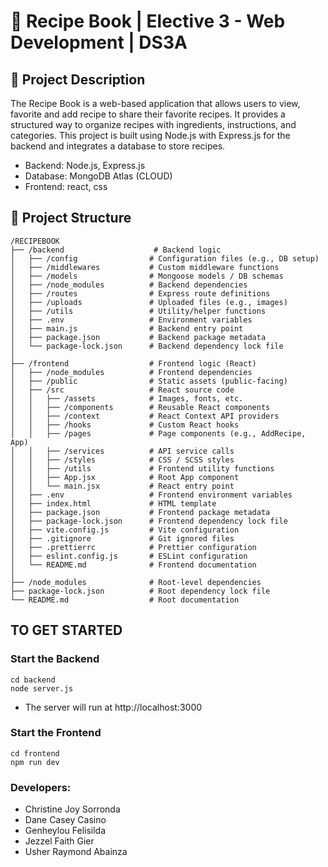 # 🍳 **Recipe Book | Elective 3 - Web Development | DS3A**

## 📌 Project Description

The Recipe Book is a web-based application that allows users to view, favorite and add recipe to share their favorite recipes. It provides a structured way to organize recipes with ingredients, instructions, and categories. This project is built using Node.js with Express.js for the backend and integrates a database to store recipes.

- Backend: Node.js, Express.js
- Database: MongoDB Atlas (CLOUD)
- Frontend: react, css

## 📂 Project Structure
```
/RECIPEBOOK
├── /backend                    # Backend logic
│   ├── /config                # Configuration files (e.g., DB setup)
│   ├── /middlewares           # Custom middleware functions
│   ├── /models                # Mongoose models / DB schemas
│   ├── /node_modules          # Backend dependencies
│   ├── /routes                # Express route definitions
│   ├── /uploads               # Uploaded files (e.g., images)
│   ├── /utils                 # Utility/helper functions
│   ├── .env                   # Environment variables
│   ├── main.js                # Backend entry point
│   ├── package.json           # Backend package metadata
│   └── package-lock.json      # Backend dependency lock file
│
├── /frontend                  # Frontend logic (React)
│   ├── /node_modules          # Frontend dependencies
│   ├── /public                # Static assets (public-facing)
│   ├── /src                   # React source code
│   │   ├── /assets            # Images, fonts, etc.
│   │   ├── /components        # Reusable React components
│   │   ├── /context           # React Context API providers
│   │   ├── /hooks             # Custom React hooks
│   │   ├── /pages             # Page components (e.g., AddRecipe, App)
│   │   ├── /services          # API service calls
│   │   ├── /styles            # CSS / SCSS styles
│   │   ├── /utils             # Frontend utility functions
│   │   ├── App.jsx            # Root App component
│   │   └── main.jsx           # React entry point
│   ├── .env                   # Frontend environment variables
│   ├── index.html             # HTML template
│   ├── package.json           # Frontend package metadata
│   ├── package-lock.json      # Frontend dependency lock file
│   ├── vite.config.js         # Vite configuration
│   ├── .gitignore             # Git ignored files
│   ├── .prettierrc            # Prettier configuration
│   ├── eslint.config.js       # ESLint configuration
│   └── README.md              # Frontend documentation
│
├── /node_modules              # Root-level dependencies
├── package-lock.json          # Root dependency lock file
└── README.md                  # Root documentation
```
## TO GET STARTED
### Start the Backend
```
cd backend
node server.js
```
- The server will run at http://localhost:3000

### Start the Frontend
```
cd frontend
npm run dev
```


### Developers: 
- Christine Joy Sorronda
- Dane Casey Casino
- Genheylou Felisilda
- Jezzel Faith Gier
- Usher Raymond Abainza
